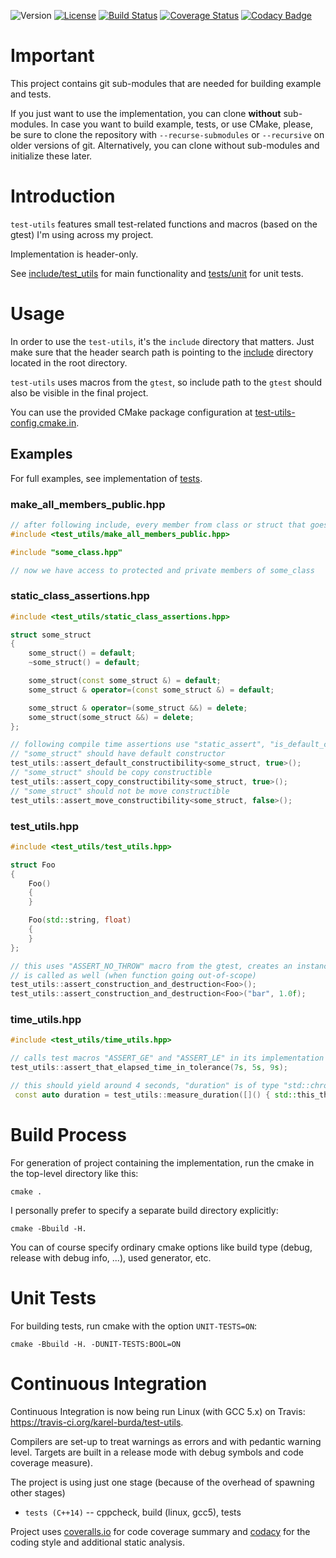 ![Version](https://img.shields.io/badge/version-0.9.0-green.svg)
[![License](https://img.shields.io/badge/license-MIT_License-green.svg?style=flat)](LICENSE)
[![Build Status](https://travis-ci.org/karel-burda/test-utils.svg?branch=master)](https://travis-ci.org/karel-burda/cmake-helpers)
[![Coverage Status](https://coveralls.io/repos/github/karel-burda/test-utils/badge.svg?branch=master)](https://coveralls.io/github/karel-burda/test-utils?branch=master)
[![Codacy Badge](https://api.codacy.com/project/badge/Grade/cca3592124294efa96b07fa9e32d973d)](https://www.codacy.com/app/karel-burda/test-utils?utm_source=github.com&amp;utm_medium=referral&amp;utm_content=karel-burda/test-utils&amp;utm_campaign=Badge_Grade)

# Important
This project contains git sub-modules that are needed for building example and tests.

If you just want to use the implementation, you can clone **without** sub-modules. In case you want to build example, tests, or use CMake, please, be sure to clone the repository
with `--recurse-submodules` or `--recursive` on older versions of git. Alternatively, you can clone without sub-modules and initialize these later.

# Introduction
`test-utils` features small test-related functions and macros (based on the gtest) I'm using across my project.

Implementation is header-only.

See [include/test_utils](include/test_utils) for main functionality and [tests/unit](tests/unit) for unit tests.

# Usage
In order to use the `test-utils`, it's the `include` directory that matters. Just make sure that the header search path is pointing to the [include](include) directory located in the root directory.

`test-utils` uses macros from the `gtest`, so include path to the `gtest` should also be visible in the final project.

You can use the provided CMake package configuration at [test-utils-config.cmake.in](test-utils-config.cmake.in).

## Examples
For full examples, see implementation of [tests](tests/unit).

### make_all_members_public.hpp
```cpp
// after following include, every member from class or struct that goes after this will have public visibility
#include <test_utils/make_all_members_public.hpp>

#include "some_class.hpp"

// now we have access to protected and private members of some_class
```

### static_class_assertions.hpp
```cpp
#include <test_utils/static_class_assertions.hpp>

struct some_struct
{
    some_struct() = default;
    ~some_struct() = default;

    some_struct(const some_struct &) = default;
    some_struct & operator=(const some_struct &) = default;

    some_struct & operator=(some_struct &&) = delete;
    some_struct(some_struct &&) = delete;
};

// following compile time assertions use "static_assert", "is_default_constructible<T>", etc.
// "some_struct" should have default constructor
test_utils::assert_default_constructibility<some_struct, true>();
// "some_struct" should be copy constructible
test_utils::assert_copy_constructibility<some_struct, true>();
// "some_struct" should not be move constructible
test_utils::assert_move_constructibility<some_struct, false>();
```

### test_utils.hpp
```cpp
#include <test_utils/test_utils.hpp>

struct Foo
{
    Foo()
    {
    }

    Foo(std::string, float)
    {
    }
};

// this uses "ASSERT_NO_THROW" macro from the gtest, creates an instance of the object and destructor
// is called as well (when function going out-of-scope)
test_utils::assert_construction_and_destruction<Foo>();
test_utils::assert_construction_and_destruction<Foo>("bar", 1.0f);
```

### time_utils.hpp
```cpp
#include <test_utils/time_utils.hpp>

// calls test macros "ASSERT_GE" and "ASSERT_LE" in its implementation
test_utils::assert_that_elapsed_time_in_tolerance(7s, 5s, 9s);

// this should yield around 4 seconds, "duration" is of type "std::chrono<double>"
 const auto duration = test_utils::measure_duration([]() { std::this_thread::sleep_for(4s); });
```

# Build Process
For generation of project containing the implementation, run the cmake in the top-level directory like this:

`cmake .`

I personally prefer to specify a separate build directory explicitly:

`cmake -Bbuild -H.`

You can of course specify ordinary cmake options like build type (debug, release with debug info, ...), used generator, etc.

# Unit Tests
For building tests, run cmake with the option `UNIT-TESTS=ON`:

`cmake -Bbuild -H. -DUNIT-TESTS:BOOL=ON`

# Continuous Integration
Continuous Integration is now being run Linux (with GCC 5.x) on Travis: https://travis-ci.org/karel-burda/test-utils.

Compilers are set-up to treat warnings as errors and with pedantic warning level. Targets are built in a release mode with debug symbols and code coverage measure).

The project is using just one stage (because of the overhead of spawning other stages)
* `tests (C++14)` -- cppcheck, build (linux, gcc5), tests

Project uses [coveralls.io](https://coveralls.io/github/karel-burda/test-utils) for code coverage summary and [codacy](https://app.codacy.com/app/karel-burda/test-utils/dashboard) for the coding style and additional static analysis.
